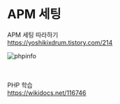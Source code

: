 # APM 세팅

APM 세팅 따라하기</br>
https://yoshikixdrum.tistory.com/214

![phpinfo](https://user-images.githubusercontent.com/106296883/229294949-c3ca9c8f-1765-4a95-8995-ad1a5574b4fb.PNG)
</br></br></br>

PHP 학습</br>
https://wikidocs.net/116746
</br>

